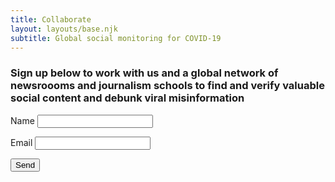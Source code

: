 ```yaml
---
title: Collaborate
layout: layouts/base.njk
subtitle: Global social monitoring for COVID-19
---
```


### Sign up below to work with us and a global network of newsroooms and journalism schools to find and verify valuable social content and debunk viral misinformation

<form name="contact" netlify>
  <p>
    <label>Name <input type="text" name="name" /></label>
  </p>
  <p>
    <label>Email <input type="email" name="email" /></label>
  </p>
  <p>
    <button type="submit">Send</button>
  </p>
</form>